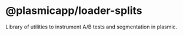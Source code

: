 # @plasmicapp/loader-splits

Library of utilities to instrument A/B tests and segmentation in plasmic.
